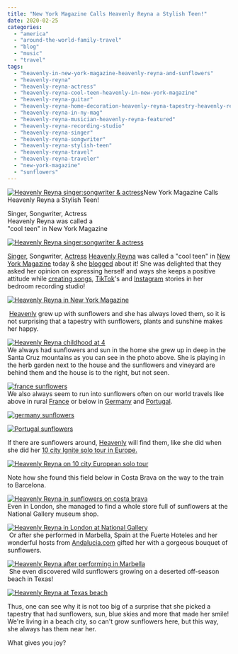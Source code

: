 ```yaml
---
title: "New York Magazine Calls Heavenly Reyna a Stylish Teen!"
date: 2020-02-25
categories: 
  - "america"
  - "around-the-world-family-travel"
  - "blog"
  - "music"
  - "travel"
tags: 
  - "heavenly-in-new-york-magazine-heavenly-reyna-and-sunflowers"
  - "heavenly-reyna"
  - "heavenly-reyna-actress"
  - "heavenly-reyna-cool-teen-heavenly-in-new-york-magazine"
  - "heavenly-reyna-guitar"
  - "heavenly-reyna-home-decoration-heavenly-reyna-tapestry-heavenly-reyna-sunflowers"
  - "heavenly-reyna-in-ny-mag"
  - "heavenly-reyna-musician-heavenly-reyna-featured"
  - "heavenly-reyna-recording-studio"
  - "heavenly-reyna-singer"
  - "heavenly-reyna-songwriter"
  - "heavenly-reyna-stylish-teen"
  - "heavenly-reyna-travel"
  - "heavenly-reyna-traveler"
  - "new-york-magazine"
  - "sunflowers"
---
```


[![Heavenly Reyna singer:songwriter & actress ](https://pub-ac94b3f306b24c0dba4238943c97f2e1.r2.dev/6a00e5502a950788330240a50f9c2e200b.jpg "Heavenly Reyna singer:songwriter & actress ")](https://pub-ac94b3f306b24c0dba4238943c97f2e1.r2.dev/6a00e5502a950788330240a50f9c2e200b.jpg)New York Magazine Calls  
Heavenly Reyna a Stylish Teen!  
  
  
Singer, Songwriter, Actress  
Heavenly Reyna was called a  
"cool teen" in New York Magazine  
  
  
  
  

<!--more-->  
[![Heavenly Reyna singer:songwriter & actress ](https://pub-ac94b3f306b24c0dba4238943c97f2e1.r2.dev/6a00e5502a950788330240a4eb00b1200d.jpg "Heavenly Reyna singer:songwriter & actress ")](https://pub-ac94b3f306b24c0dba4238943c97f2e1.r2.dev/6a00e5502a950788330240a4eb00b1200d.jpg)  
  
  
[Singer](https://open.spotify.com/playlist/1u29mBIn3LL9Au9xNdww87 "Heavenly Reyna Singer & songwriter "), Songwriter, [Actress](https://www.imdb.com/name/nm7413363/bio "Heavenly Reyna actress ") [Heavenly Reyna](https://www.heavenlyreyna.com "Heavenly Reyna ") was called a "cool teen" in [New York Magazine](https://nymag.com/strategist/article/teen-girl-bedroom-decoration-ideas.html "New York Magazine ") today & she [blogged](https://www.heavenlyreyna.com/blog-1 "Heavenly Reyna Blog ") about it! She was delighted that they asked her opinion on expressing herself and ways she keeps a positive attitude while [creating songs](https://open.spotify.com/playlist/1u29mBIn3LL9Au9xNdww87 "Heavenly Reyna Soundcloud "), [TikTok](https://www.tiktok.com/@heavenly.reyna?langCountry=jv&source=h5_m "Heavenly Reyna TikTok ")'s and [Instagram](https://www.instagram.com/heavenly.reyna/ "Heavenly Reyna Instagram ") stories in her bedroom recording studio!   
  
[![Heavenly Reyna in New York Magazine ](https://pub-ac94b3f306b24c0dba4238943c97f2e1.r2.dev/6a00e5502a95078833025d9b356a3b200c.png "Heavenly Reyna in New York Magazine ")](https://pub-ac94b3f306b24c0dba4238943c97f2e1.r2.dev/6a00e5502a95078833025d9b356a3b200c.png)  
  
  
 [Heavenly](https://www.youtube.com/channel/UCcMwuQFsEJfOct29ZTa0v8w "Heavenly Reyna Youtube channel ") grew up with sunflowers and she has always loved them, so it is not surprising that a tapestry with sunflowers, plants and sunshine makes her happy.   
  
[![Heavenly Reyna childhood at 4](https://pub-ac94b3f306b24c0dba4238943c97f2e1.r2.dev/6a00e5502a95078833025d9b356a4a200c.png "Heavenly Reyna childhood at 4")](https://pub-ac94b3f306b24c0dba4238943c97f2e1.r2.dev/6a00e5502a95078833025d9b356a4a200c.png)  
We always had sunflowers and sun in the home she grew up in deep in the Santa Cruz mountains as you can see in the photo above. She is playing in the herb garden next to the house and the sunflowers and vineyard are behind them and the house is to the right, but not seen.   
  
[![france sunflowers](https://pub-ac94b3f306b24c0dba4238943c97f2e1.r2.dev/6a00e5502a95078833025d9b356aae200c.jpg "france sunflowers")](https://pub-ac94b3f306b24c0dba4238943c97f2e1.r2.dev/6a00e5502a95078833025d9b356aae200c.jpg)  
We also always seem to run into sunflowers often on our world travels like above in rural [France](http://soultravelers3new.local/2012/09/europe-road-trip-a-drive-through-france-provence-to-dordogne-via-photos-family-travel.html "road trip France ") or below in [Germany](http://soultravelers3new.local/2009/05/family-travel-photo-germany-romantic-road.html "road trip Germany") and [Portugal](http://soultravelers3new.local/2010/07/family-travel-portugal-algave-europe-road-trip-sunflowers.html "Road trip Portugal, sunflowers").   
  
[![germany sunflowers ](https://pub-ac94b3f306b24c0dba4238943c97f2e1.r2.dev/6a00e5502a950788330240a50f9d0e200b.jpg "germany sunflowers ")](https://pub-ac94b3f306b24c0dba4238943c97f2e1.r2.dev/6a00e5502a950788330240a50f9d0e200b.jpg)  
  

[![Portugal sunflowers ](https://pub-ac94b3f306b24c0dba4238943c97f2e1.r2.dev/6a00e5502a950788330240a50f9d1b200b.jpg "Portugal sunflowers ")](https://pub-ac94b3f306b24c0dba4238943c97f2e1.r2.dev/6a00e5502a950788330240a50f9d1b200b.jpg)

If there are sunflowers around, [Heavenly](https://www.linkedin.com/in/heavenlyreyna/ "Heavenly Reyna ") will find them, like she did when she did her [10 city Ignite solo tour in Europe.](http://soultravelers3new.local/2017/06/mozartignitetour-in-europe-mozart-dees-keynote-speech.html "Heavenly Reyna 10 city Europe solo tour ")   
  
[![Heavenly Reyna on 10 city European solo tour ](https://pub-ac94b3f306b24c0dba4238943c97f2e1.r2.dev/6a00e5502a950788330240a50f9fd5200b.png "Heavenly Reyna on 10 city European solo tour ")](https://pub-ac94b3f306b24c0dba4238943c97f2e1.r2.dev/6a00e5502a950788330240a50f9fd5200b.png)

Note how she found this field below in Costa Brava on the way to the train to Barcelona.   
  
[![Heavenly Reyna in sunflowers on costa brava ](https://pub-ac94b3f306b24c0dba4238943c97f2e1.r2.dev/6a00e5502a95078833025d9b356d69200c.jpg "Heavenly Reyna in sunflowers on costa brava ")](https://pub-ac94b3f306b24c0dba4238943c97f2e1.r2.dev/6a00e5502a95078833025d9b356d69200c.jpg)  
Even in London, she managed to find a whole store full of sunflowers at the National Gallery museum shop.   
  
[![Heavenly Reyna in London at National Gallery](https://pub-ac94b3f306b24c0dba4238943c97f2e1.r2.dev/6a00e5502a950788330240a50f9ffd200b.jpg "Heavenly Reyna in London at National Gallery")](https://pub-ac94b3f306b24c0dba4238943c97f2e1.r2.dev/6a00e5502a950788330240a50f9ffd200b.jpg)  
 Or after she performed in Marbella, Spain at the Fuerte Hoteles and her wonderful hosts from [Andalucia.com](https://www.andalucia.com/musicians/mozart-dee "Heavenly Reyna sings in Spain") gifted her with a gorgeous bouquet of sunflowers.    
  
[![Heavenly Reyna after performing in Marbella](https://pub-ac94b3f306b24c0dba4238943c97f2e1.r2.dev/6a00e5502a95078833025d9b356d7e200c.jpg "Heavenly Reyna after performing in Marbella")](https://pub-ac94b3f306b24c0dba4238943c97f2e1.r2.dev/6a00e5502a95078833025d9b356d7e200c.jpg)  
 She even discovered wild sunflowers growing on a deserted off-season beach in Texas!   
  
[![Heavenly Reyna at Texas beach](https://pub-ac94b3f306b24c0dba4238943c97f2e1.r2.dev/6a00e5502a950788330240a4eb050f200d.jpg "Heavenly Reyna at Texas beach")](https://pub-ac94b3f306b24c0dba4238943c97f2e1.r2.dev/6a00e5502a950788330240a4eb050f200d.jpg)  
  

Thus, one can see why it is not too big of a surprise that she picked a tapestry that had sunflowers, sun, blue skies and more that made her smile! We're living in a beach city, so can't grow sunflowers here, but this way, she always has them near her.   
  
What gives you joy?

